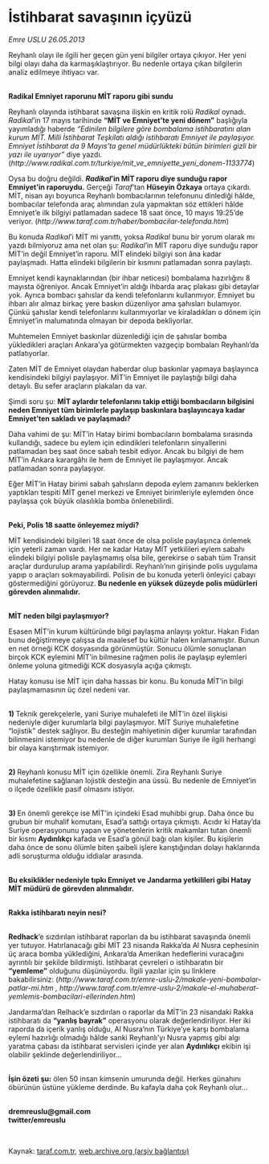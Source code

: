 # İstihbarat savaşının içyüzü

*Emre USLU 26.05.2013*

<div class="yazi"><p>Reyhanlı olayı ile ilgili her geçen gün yeni bilgiler ortaya çıkıyor. Her yeni bilgi olayı daha da karmaşıklaştırıyor. Bu nedenle ortaya çıkan bilgilerin analiz edilmeye ihtiyacı var. </p>
<p><b><br/>Radikal Emniyet raporunu MİT raporu gibi sundu</b></p>
<p>Reyhanlı olayında istihbarat savaşına ilişkin en kritik rolü <i>Radikal</i> oynadı. <i>Radikal</i>’in 17 mayıs tarihinde <b>“MİT ve Emniyet’te yeni dönem”</b> başlığıyla yayımladığı haberde <i>“Edinilen bilgilere göre bombalama istihbaratını alan kurum MİT. Milli İstihbarat Teşkilatı aldığı istihbaratı Emniyet ile paylaşıyor. Emniyet İstihbarat da 9 Mayıs’ta genel müdürlükteki bütün birimleri gizli bir yazı ile uyarıyor”</i> diye yazdı. (<i>http://www.radikal.com.tr/turkiye/mit_ve_emniyette_yeni_donem-1133774</i>)</p>
<p>Oysa bu doğru değildi. <b><i>Radikal</i>’in MİT raporu diye sunduğu rapor Emniyet’in raporuydu.</b> Gerçeği <i>Taraf</i>’tan <b>Hüseyin Özkaya</b> ortaya çıkardı. MİT, nisan ayı boyunca Reyhanlı bombacılarının telefonunu dinlediği hâlde, bombacılar telefonda araç alımından zula yapmaktan söz ettikleri hâlde Emniyet’e ilk bilgiyi patlamadan sadece 18 saat önce, 10 mayıs 19:25’de veriyor. (<i>http://www.taraf.com.tr/haber/bombacilar-telefonda.htm</i>)</p>
<p>Bu konuda <i>Radikal</i>’i MİT mi yanıttı, yoksa <i>Radikal</i> bunu bir yorum olarak mı yazdı bilmiyoruz ama net olan şu: <i>Radikal</i>’in MİT raporu diye sunduğu rapor MİT’in değil Emniyet’in raporu. MİT elindeki bilgiyi son âna kadar paylaşmadı. Hatta elindeki bilgilerin bir kısmını patlamadan sonra paylaştı. </p>
<p>Emniyet kendi kaynaklarından (bir ihbar neticesi) bombalama hazırlığını 8 mayısta öğreniyor. Ancak Emniyet’in aldığı ihbarda araç plakası gibi detaylar yok. Ayrıca bombacı şahıslar da kendi telefonlarını kullanmıyor. Emniyet bu ihbarı alır almaz birkaç yere baskın düzenliyor ama şahısları bulamıyor. Çünkü şahıslar kendi telefonlarını kullanmıyorlar ve kiraladıkları o dönem için Emniyet’in malumatında olmayan bir depoda bekliyorlar. </p>
<p>Muhtemelen Emniyet baskınlar düzenlediği için de şahıslar bomba yükledikleri araçları Ankara’ya götürmekten vazgeçip bombaları Reyhanlı’da patlatıyorlar. </p>
<p>Zaten MİT de Emniyet olaydan haberdar olup baskınlar yapmaya başlayınca kendisindeki bilgiyi paylaşıyor. MİT’in Emniyet ile paylaştığı bilgi daha detaylı. Bu sefer araçların plakaları da var. </p>
<p>Şimdi soru şu: <b>MİT aylardır telefonlarını takip ettiği bombacıların bilgisini neden  Emniyet tüm birimlerle paylaşıp baskınlara başlayıncaya kadar  Emniyet’ten sakladı ve paylaşmadı?</b></p>
<p>Daha vahimi de şu: MİT’in Hatay birimi bombacıların bombalama sırasında kullandığı, sadece bu eylem için edindikleri telefonların sinyallerini patlamadan beş saat önce sabah tesbit ediyor. Ancak bu bilgiyi de hem MİT’in Ankara karargâhı ile hem de Emniyet ile paylaşmıyor. Ancak patlamadan sonra paylaşıyor. </p>
<p>Eğer MİT’in Hatay birimi sabah şahısların depoda eylem zamanını beklerken yaptıkları tespiti MİT genel merkezi ve Emniyet birimleriyle eylemden önce paylaşsa çok büyük olasılıkla bomba önlenebilirdi. </p>
<p><b><br/>Peki, Polis 18 saatte önleyemez miydi? </b></p>
<p>MİT kendisindeki bilgileri 18 saat önce de olsa polisle paylaşınca önlemek için yeterli zaman vardı. Her ne kadar Hatay MİT yetkilileri eylem sabahı elindeki bilgiyi polisle paylaşmamış olsa bile, gerekirse o sabah tüm Transit araçlar durdurulup arama yapılabilirdi. Reyhanlı’nın girişinde polis uygulama yapıp o araçları sokmayabilirdi. Polisin de bu konuda yeterli önleyici çabayı göstermediğini görüyoruz. <b>Bu nedenle en yüksek düzeyde polis müdürleri görevden alınmalıdır. </b></p>
<p><b><br/>MİT neden bilgi paylaşmıyor?</b></p>
<p>Esasen MİT’in kurum kültüründe bilgi paylaşma anlayışı yoktur. Hakan Fidan bunu değiştirmeye çalışsa da maalesef bu kültür halen kırılamamıştır. Bunun en net örneği KCK dosyasında görünmüştür. Sonucu ölümle sonuçlanan birçok KCK eylemini MİT’in bilmesine rağmen polis ile paylaşıp eylemleri önleme yoluna gitmediği KCK dosyasıyla açığa çıkmıştı.</p>
<p>Hatay konusu ise MİT için daha hassas bir konu. Bu konuda MİT’in bilgi paylaşmamasının üç özel nedeni var.</p>
<p><b><br/>1) </b>Teknik gerekçelerle, yani Suriye muhalefeti ile MİT’in özel ilişkisi nedeniyle diğer kurumlarla bilgi paylaşmıyor. MİT Suriye muhalefetine “lojistik” destek sağlıyor. Bu desteğin mahiyetinin diğer kurumlar tarafından bilinmesini istemiyor bu nedenle de diğer kurumları Suriye ile ilgili herhangi bir olaya karıştırmak istemiyor. </p>
<p><b><br/>2) </b>Reyhanlı konusu MİT için özellikle önemli. Zira Reyhanlı Suriye muhalefetine sağlanan lojistik desteğin ana üssü. Bu nedenle de Emniyet’in o ilçede özellikle pasif olmasını istiyor. </p>
<p><b><br/>3) </b>En önemli gerekçe ise MİT’in içindeki Esad muhibbi grup. Daha önce bu grubun bir muhalif komutanı, Esad’a sattığı ortaya çıkmıştı. Acıdır ki Hatay’da Suriye operasyonunu yapan ve yönetenlerin kritik makamları tutan önemli bir kısmı <b>Aydınlıkçı</b> kafada ve Esad’a gönül bağı olan kişiler. Bu kişilerin daha önce de sonu ölümle biten şaibeli işlere karıştığından dolayı haklarında adli soruşturma olduğu iddialar arasında. </p>
<p><b><br/>Bu eksiklikler nedeniyle tıpkı Emniyet ve Jandarma yetkilileri gibi Hatay MİT müdürü de görevden alınmalıdır. </b></p>
<p><b><br/>Rakka istihbaratı neyin nesi?</b></p>
<p><b><br/>Redhack</b>’e sızdırılan istihbarat raporları da bu istihbarat savaşında önemli yer tutuyor. Hatırlanacağı gibi MİT 23 nisanda Rakka’da Al Nusra cephesinin üç araca bomba yüklediğini, Ankara’da Amerikan hedeflerini vuracağını ayrıntılı bir şekilde bildirmişti. İstihbarat çevreleri o istihbaratın bir <b>“yemleme”</b> olduğunu düşünüyordu. İlgili yazılar için şu linklere bakabilirsiniz: (<i>http://www.taraf.com.tr/emre-uslu-2/makale-yeni-bombalar-patlar-mi.htm , http://www.taraf.com.tr/emre-uslu-2/makale-el-muhaberat-yemlemis-bombacilari-ellerinden.htm</i>) </p>
<p>Jandarma’dan Relhack’e sızdırılan o raporlar da MİT’in 23 nisandaki Rakka istihbaratı da <b>“yanlış bayrak”</b> operasyonu olarak değerlendiriliyor. Her iki raporda da içerik yanlış olduğu, Al Nusra’nın Türkiye’ye karşı bombalama eylemi hazırlığı olmadığı hâlde sanki Reyhanlı’yı Nusra yapmış gibi algı yaratma çabası da istihbarat servisleri içinde yer alan <b>Aydınlıkçı</b> ekibin işi olabilir şeklinde değerlendiriliyor...</p>
<p><b><br/>İşin özeti şu:</b> ölen 50 insan kimsenin umurunda değil. Herkes günahını öbürünün üstüne yükleme derdinde. Bu kafayla daha çok Reyhanlı olur... </p><b>
<p><br/>dremreuslu@gmail.com<br/>twitter/emreuslu</p>
<p></p></b> 
</div>

Kaynak: [taraf.com.tr](http://www.taraf.com.tr:80/emre-uslu-2/makale-istihbarat-savasinin-icyuzu.htm), [web.archive.org (arşiv bağlantısı)](http://web.archive.org/web/20130608001743/http://www.taraf.com.tr:80/emre-uslu-2/makale-istihbarat-savasinin-icyuzu.htm)
